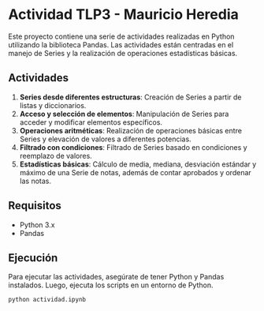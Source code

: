# Actividad TLP3 - Mauricio Heredia

Este proyecto contiene una serie de actividades realizadas en Python utilizando la biblioteca Pandas. Las actividades están centradas en el manejo de Series y la realización de operaciones estadísticas básicas.

## Actividades

1. **Series desde diferentes estructuras**: Creación de Series a partir de listas y diccionarios.
2. **Acceso y selección de elementos**: Manipulación de Series para acceder y modificar elementos específicos.
3. **Operaciones aritméticas**: Realización de operaciones básicas entre Series y elevación de valores a diferentes potencias.
4. **Filtrado con condiciones**: Filtrado de Series basado en condiciones y reemplazo de valores.
5. **Estadísticas básicas**: Cálculo de media, mediana, desviación estándar y máximo de una Serie de notas, además de contar aprobados y ordenar las notas.

## Requisitos

- Python 3.x
- Pandas

## Ejecución

Para ejecutar las actividades, asegúrate de tener Python y Pandas instalados. Luego, ejecuta los scripts en un entorno de Python.

```bash
python actividad.ipynb
```
